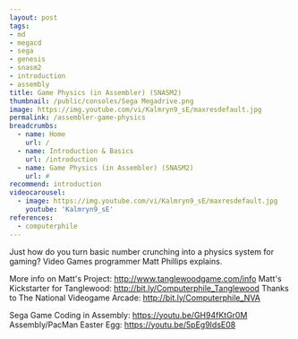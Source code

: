 ```yaml
---
layout: post
tags: 
- md
- megacd
- sega
- genesis
- snasm2
- introduction
- assembly
title: Game Physics (in Assembler) (SNASM2)
thumbnail: /public/consoles/Sega Megadrive.png
image: https://img.youtube.com/vi/Kalmryn9_sE/maxresdefault.jpg
permalink: /assembler-game-physics
breadcrumbs:
  - name: Home
    url: /
  - name: Introduction & Basics
    url: /introduction
  - name: Game Physics (in Assembler) (SNASM2)  
    url: #
recommend: introduction
videocarousel:
  - image: https://img.youtube.com/vi/Kalmryn9_sE/maxresdefault.jpg 
    youtube: 'Kalmryn9_sE'
references:
  - computerphile
---
```

Just how do you turn basic number crunching into a physics system for gaming? Video Games programmer Matt Phillips explains. 


More info on Matt's Project: http://www.tanglewoodgame.com/info 
Matt's Kickstarter for Tanglewood: http://bit.ly/Computerphile_Tanglewood
Thanks to The National Videogame Arcade: http://bit.ly/Computerphile_NVA


Sega Game Coding in Assembly: https://youtu.be/GH94fKtGr0M 
Assembly/PacMan Easter Egg: https://youtu.be/5pEg9IdsE08 
